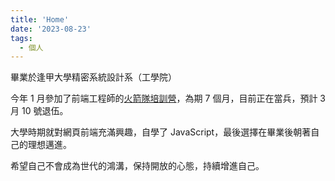 ```yaml
---
title: 'Home'
date: '2023-08-23'
tags:
  - 個人
---
```


畢業於逢甲大學精密系統設計系（工學院）

今年 1 月參加了前端工程師的[火箭隊培訓營](https://www.rocket-coding.com/index.html)，為期 7 個月，目前正在當兵，預計 3 月 10 號退伍。

大學時期就對網頁前端充滿興趣，自學了 JavaScript，最後選擇在畢業後朝著自己的理想邁進。

希望自己不會成為世代的鴻溝，保持開放的心態，持續增進自己。
